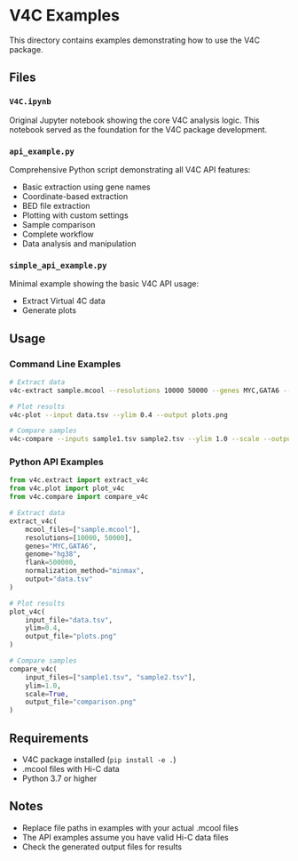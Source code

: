 # V4C Examples

This directory contains examples demonstrating how to use the V4C package.

## Files

### `V4C.ipynb`
Original Jupyter notebook showing the core V4C analysis logic. This notebook served as the foundation for the V4C package development.

### `api_example.py`
Comprehensive Python script demonstrating all V4C API features:
- Basic extraction using gene names
- Coordinate-based extraction
- BED file extraction
- Plotting with custom settings
- Sample comparison
- Complete workflow
- Data analysis and manipulation

### `simple_api_example.py`
Minimal example showing the basic V4C API usage:
- Extract Virtual 4C data
- Generate plots

## Usage

### Command Line Examples
```bash
# Extract data
v4c-extract sample.mcool --resolutions 10000 50000 --genes MYC,GATA6 --genome hg38 --output data.tsv

# Plot results
v4c-plot --input data.tsv --ylim 0.4 --output plots.png

# Compare samples
v4c-compare --inputs sample1.tsv sample2.tsv --ylim 1.0 --scale --output comparison.png
```

### Python API Examples
```python
from v4c.extract import extract_v4c
from v4c.plot import plot_v4c
from v4c.compare import compare_v4c

# Extract data
extract_v4c(
    mcool_files=["sample.mcool"],
    resolutions=[10000, 50000],
    genes="MYC,GATA6",
    genome="hg38",
    flank=500000,
    normalization_method="minmax",
    output="data.tsv"
)

# Plot results
plot_v4c(
    input_file="data.tsv",
    ylim=0.4,
    output_file="plots.png"
)

# Compare samples
compare_v4c(
    input_files=["sample1.tsv", "sample2.tsv"],
    ylim=1.0,
    scale=True,
    output_file="comparison.png"
)
```

## Requirements

- V4C package installed (`pip install -e .`)
- .mcool files with Hi-C data
- Python 3.7 or higher

## Notes

- Replace file paths in examples with your actual .mcool files
- The API examples assume you have valid Hi-C data files
- Check the generated output files for results
